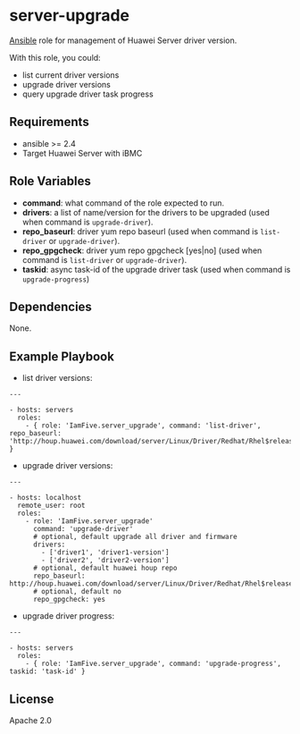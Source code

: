 server-upgrade
=========

[Ansible][ansible] role for management of Huawei Server driver version.

With this role, you could:

- list current driver versions
- upgrade driver versions
- query upgrade driver task progress

Requirements
------------

- ansible >= 2.4
- Target Huawei Server with iBMC


Role Variables
--------------

- **command**: what command of the role expected to run.
- **drivers**: a list of name/version for the drivers to be upgraded (used when command is `upgrade-driver`).
- **repo_baseurl**: driver yum repo baseurl (used when command is `list-driver` or `upgrade-driver`).
- **repo_gpgcheck**: driver yum repo gpgcheck [yes|no] (used when command is `list-driver` or `upgrade-driver`).
- **taskid**: async task-id of the upgrade driver task (used when command is `upgrade-progress`)

Dependencies
------------

None.

Example Playbook
----------------

- list driver versions:

```
---

- hosts: servers
  roles:
    - { role: 'IamFive.server_upgrade', command: 'list-driver',  repo_baseurl: 'http://houp.huawei.com/download/server/Linux/Driver/Redhat/Rhel$releasever/$basearch/current/' }
```

- upgrade driver versions:

```
---

- hosts: localhost
  remote_user: root
  roles:
    - role: 'IamFive.server_upgrade'
      command: 'upgrade-driver'
      # optional, default upgrade all driver and firmware
      drivers: 
        - ['driver1', 'driver1-version']
        - ['driver2', 'driver2-version']
      # optional, default huawei houp repo
      repo_baseurl: http://houp.huawei.com/download/server/Linux/Driver/Redhat/Rhel$releasever/$basearch/current/
      # optional, default no
      repo_gpgcheck: yes
```


- upgrade driver progress:

```
---

- hosts: servers
  roles:
    - { role: 'IamFive.server_upgrade', command: 'upgrade-progress', taskid: 'task-id' }
```

License
-------

Apache 2.0


[ansible]:  https://ansible.com/    "Ansible"